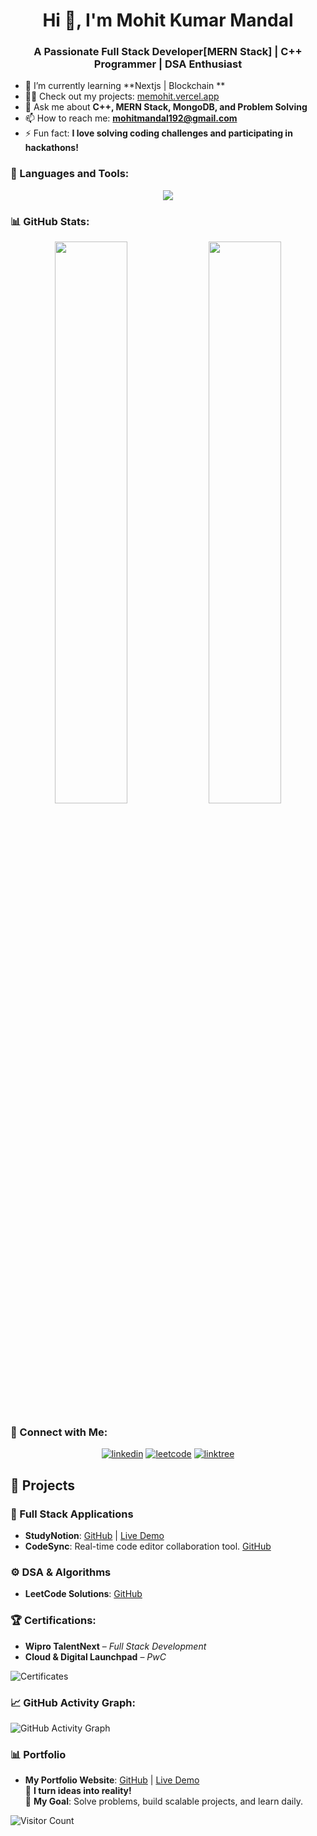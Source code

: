 <h1 align="center">Hi 👋, I'm Mohit Kumar Mandal</h1>
<h3 align="center">A Passionate Full Stack Developer[MERN Stack] | C++ Programmer | DSA Enthusiast</h3>

- 🌱 I’m currently learning **Nextjs | Blockchain **
- 👨‍💻 Check out my projects: [memohit.vercel.app](https://memohit.vercel.app)
- 💬 Ask me about **C++, MERN Stack, MongoDB, and Problem Solving**
- 📫 How to reach me: **mohitmandal192@gmail.com**
- ⚡ Fun fact: **I love solving coding challenges and participating in hackathons!**

### 🚀 Languages and Tools:
<p align="center">
  <img src="https://skillicons.dev/icons?i=cpp,js,nodejs,react,express,mongodb,git,github,vscode,bootstrap,aws" />
</p>

### 📊 GitHub Stats:
<p align="center">
  <img width="48%" src="https://github-readme-stats.vercel.app/api?username=mohit1721&show_icons=true&theme=dark" />
  <img width="48%" src="https://github-readme-streak-stats.herokuapp.com/?user=mohit1721&theme=dark" />
</p>

### 🔗 Connect with Me:
<p align="center">
  <a href="https://linkedin.com/in/mohit-kumar-mandal-4344b3229" target="blank"><img src="https://skillicons.dev/icons?i=linkedin" alt="linkedin" /></a>
  <a href="https://leetcode.com/mohit1702" target="blank"><img src="https://img.shields.io/badge/LeetCode-FFA116?logo=leetcode&logoColor=white" alt="leetcode" /></a>
  <a href="https://linktr.ee/mk1702" target="blank"><img src="https://img.shields.io/badge/Linktree-39E09B?logo=linktree&logoColor=white" alt="linktree" /></a>
</p>

## 📂 Projects

### 🚀 Full Stack Applications
- **StudyNotion**: [GitHub](https://github.com/mohit1721/study1) | [Live Demo](https://studynotion.vercel.app)  
- **CodeSync**: Real-time code editor collaboration tool. [GitHub](https://github.com/mohit1721/c-sync)  

### ⚙️ DSA & Algorithms
- **LeetCode Solutions**: [GitHub](https://github.com/mohit1721/Leetcode)  

### 🏆 Certifications:
- **Wipro TalentNext** – *Full Stack Development*  
- **Cloud & Digital Launchpad** – *PwC*  

![Certificates](https://img.shields.io/badge/Verified-✅-green)

### 📈 GitHub Activity Graph:
![GitHub Activity Graph](https://github-readme-activity-graph.vercel.app/graph?username=mohit1721&theme=react-dark&hide_border=true)


### 📊 Portfolio
- **My Portfolio Website**: [GitHub](https://github.com/mohit1721/my-portfolio) | [Live Demo](https://memohit.vercel.app)  
🚀 **I turn ideas into reality!**  
🎯 **My Goal**: Solve problems, build scalable projects, and learn daily.



![Visitor Count](https://komarev.com/ghpvc/?username=mohit1721&color=blue)



<!--
**mohit1721/mohit1721** is a ✨ _special_ ✨ repository because its `README.md` (this file) appears on your GitHub profile.

Here are some ideas to get you started:

- 🔭 I’m currently working on ...
- 🌱 I’m currently learning ...
- 👯 I’m looking to collaborate on ...
- 🤔 I’m looking for help with ...
- 💬 Ask me about ...
- 📫 How to reach me: ...
- 😄 Pronouns: ...
- ⚡ Fun fact: ...
-->
